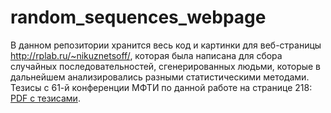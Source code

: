 # random_sequences_webpage
В данном репозитории хранится весь код и картинки для веб-страницы http://rplab.ru/~nikuznetsoff/, которая была написана для сбора случайных последовательностей, сгенерированных людьми, которые в дальнейшем анализировались разными статистическими методами. Тезисы с 61-й конференции МФТИ по данной работе на странице 218: [PDF с тезисами](https://mipt.ru/science/5top100/education/!%D0%A4%D0%9F%D0%9C%D0%98.pdf).
